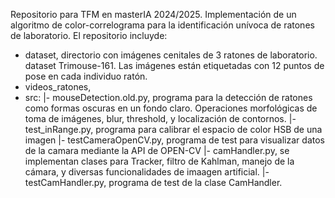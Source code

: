 Repositorio para TFM en masterIA 2024/2025.
Implementación de un algoritmo de color-correlograma para la identificación unívoca de ratones de laboratorio.
El repositorio incluyde:
- dataset, directorio con imágenes cenitales de 3 ratones de laboratorio. dataset Trimouse-161. Las imágenes están etiquetadas con 12 puntos de pose en cada individuo ratón.
- videos_ratones,
- src:
    |- mouseDetection.old.py, programa para la detección de ratones como formas oscuras en un fondo claro. Operaciones morfológicas de toma de imágenes, blur, threshold, y localización de contornos.
    |- test_inRange.py, programa para calibrar el espacio de color HSB de una imagen
    |- testCameraOpenCV.py, programa de test para visualizar datos de la camara mediante la API de OPEN-CV
    |- camHandler.py, se implementan clases para Tracker, filtro de Kahlman, manejo de la cámara, y diversas funcionalidades de imaagen artificial.
    |- testCamHandler.py, programa de test de la clase CamHandler.
     

